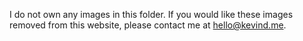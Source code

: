 I do not own any images in this folder. If you would like these images removed from this website, please contact me at hello@kevind.me.
